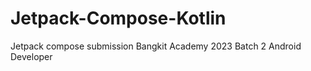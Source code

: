 # Jetpack-Compose-Kotlin
Jetpack compose submission Bangkit Academy 2023 Batch 2 Android Developer 
